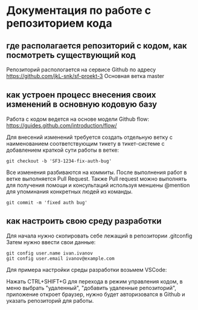 # Документация по работе с репозиторием кода

## где располагается репозиторий с кодом, как посмотреть существующий код

Репозиторий распологается на сервисе Github по адресу https://github.com/jkL-snk/sf-proekt-3 
Основная ветка master

## как устроен процесс внесения своих изменений в основную кодовую базу

Работа с кодом ведется на основе модели Github flow: https://guides.github.com/introduction/flow/

Для внесений изменений требуется создать отдельную ветку с наименованием соответствующим тикету в тикет-системе c добавлением краткой сути работы в ветке:

```
git checkout -b 'SF3-1234-fix-auth-bug'
```

Все изменения разбиваются на коммиты. После выполнения работ в ветке выполняется Pull Request. Также Pull request можно выполнять для получения помощи и консультаций используя меншены @mention для упоминания конкретных людей из команды.

```
git commit -m 'fixed auth bug'
```

## как настроить свою среду разработки

Для начала нужно скопировать себе лежащий в репозитории .gitconfig
Затем нужно ввести свои данные:

```
git config user.name ivan.ivanov
git config user.email ivanov@example.com
```

Для примера настройки среды разработки возьмем VSCode:

Нажать CTRL+SHIFT+G для перехода в режим управления кодом, в меню выбрать "удаленный", "добавить удаленные репозиторий", приложение откроет браузер, нужно будет авторизоватся в Github и указать репозиторий для работы.